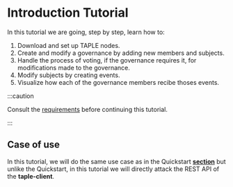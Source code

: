 # Introduction Tutorial

In this tutorial we are going, step by step, learn how to:

1. Download and set up TAPLE nodes.
2. Create and modify a governance by adding new members and subjects.
3. Handle the process of voting, if the governance requires it, for modifications made to the governance.
4. Modify subjects by creating events.
5. Visualize how each of the governance members recibe thoses events.

:::caution

Consult the [requirements](./../index.md) before continuing this tutorial.

:::

## Case of use
In this tutorial, we will do the same use case as in the Quickstart **[section](../quickstart.md#description)** but unlike the Quickstart, in this tutorial we will directly attack the REST API of the **taple-client**.